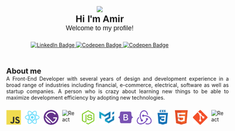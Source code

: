 <style>
    #header {
        margin: 50px 0 25px;
        text-align: center;
        font-family: 'arial'
    }
    #header span {
        display: block;
        line-height: 1.2;
    }
    #header .header__title {
        font-size: 25px;
        font-weight: bold;
    }
    #header .header__subTitle {
        font-size: 18px;
        font-weight: 200;
    }

    #badges {
        text-align: center;
    }

    .wrapper {
        width: 50%;
        min-width: 600px;
        margin: 50px auto;
    }
    #aboutMe p {
        text-align: justify;
        margin: 0 0 25px;
    }
    .aboutMe__title {
        font-size: 20px;
        font-weight: bold;
    }

    #technologies {
        display: flex;
        justify-content: space-between;
        flex-wrap: row-wrap;
    }
</style>

<div id="header">
  <img src="https://media.giphy.com/media/gjrYDwbjnK8x36xZIO/giphy.gif" width="200"/>
  <span class="header__title">Hi I'm Amir</span>
  <span class="header__subTitle">Welcome to my profile!</span>
</div>

<div id="badges">
    <a href="your-linkedin-URL">
        <img src="https://img.shields.io/badge/LinkedIn-blue?style=for-the-badge&logo=linkedin&logoColor=white" alt="LinkedIn Badge"/>
    </a>
    <a href="your-codepen-URL">
        <img src="https://img.shields.io/badge/Codepen-white?style=for-the-badge&logo=codepen&logoColor=black" alt="Codepen Badge"/>
    </a>
    <a href="your-twitter-URL">
        <img src="https://img.shields.io/badge/Dribbble-ea4c89?style=for-the-badge&logo=dribbble&logoColor=white" alt="Codepen Badge"/>
    </a>
</div>

<div class="wrapper">
    <div id="aboutMe">
    <span class="aboutMe__title">About me</span>
    <p>A Front-End Developer with several years of design and development experience in a broad range of industries including financial, e-commerce, electrical, software as well as startup companies. A person who is crazy about learning new things to be able to maximize development efficiency by adopting new technologies.</p>
</div>

<div id="technologies">
  <img src="https://raw.githubusercontent.com/devicons/devicon/1119b9f84c0290e0f0b38982099a2bd027a48bf1/icons/javascript/javascript-original.svg" title="React" alt="React" width="40" height="40"/>&nbsp;
  <img src="https://raw.githubusercontent.com/devicons/devicon/1119b9f84c0290e0f0b38982099a2bd027a48bf1/icons/react/react-original.svg" title="React" alt="React" width="40" height="40"/>&nbsp;
  <img src="https://raw.githubusercontent.com/devicons/devicon/1119b9f84c0290e0f0b38982099a2bd027a48bf1/icons/gatsby/gatsby-original.svg" title="React" alt="React" width="40" height="40"/>&nbsp;
  <img src="https://ui-lib.com/blog/wp-content/uploads/2021/12/nextjs-boilerplate-logo.png" title="React" alt="React" width="40" height="40"/>&nbsp;
  <img src="https://raw.githubusercontent.com/devicons/devicon/1119b9f84c0290e0f0b38982099a2bd027a48bf1/icons/nodejs/nodejs-plain.svg" title="React" alt="React" width="40" height="40"/>&nbsp;
  <img src="https://raw.githubusercontent.com/devicons/devicon/1119b9f84c0290e0f0b38982099a2bd027a48bf1/icons/materialui/materialui-original.svg" title="React" alt="React" width="40" height="40"/>&nbsp;
  <img src="https://raw.githubusercontent.com/devicons/devicon/1119b9f84c0290e0f0b38982099a2bd027a48bf1/icons/bootstrap/bootstrap-plain.svg" title="React" alt="React" width="40" height="40"/>&nbsp;
  <img src="https://raw.githubusercontent.com/devicons/devicon/1119b9f84c0290e0f0b38982099a2bd027a48bf1/icons/redux/redux-original.svg" title="React" alt="React" width="40" height="40"/>&nbsp;
  <img src="https://raw.githubusercontent.com/devicons/devicon/1119b9f84c0290e0f0b38982099a2bd027a48bf1/icons/css3/css3-plain-wordmark.svg" title="React" alt="React" width="40" height="40"/>&nbsp;
  <img src="https://raw.githubusercontent.com/devicons/devicon/1119b9f84c0290e0f0b38982099a2bd027a48bf1/icons/html5/html5-original.svg" title="React" alt="React" width="40" height="40"/>&nbsp;
  <img src="https://raw.githubusercontent.com/devicons/devicon/1119b9f84c0290e0f0b38982099a2bd027a48bf1/icons/git/git-plain.svg" title="React" alt="React" width="40" height="40"/>&nbsp;
  <img src="https://www.pvtwebsolutions.com/assets/image/tech/mysql.png" title="React" alt="React" width="40" height="40"/>&nbsp;
  
</div>
</div>